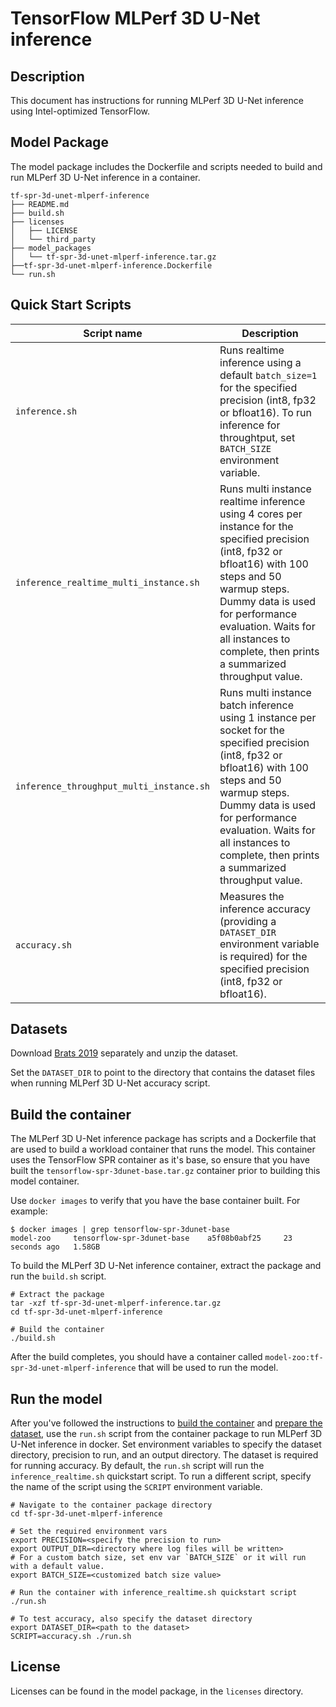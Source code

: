 <!--- 0. Title -->
# TensorFlow MLPerf 3D U-Net inference

<!-- 10. Description -->
## Description

This document has instructions for running MLPerf 3D U-Net inference using
Intel-optimized TensorFlow.

## Model Package

The model package includes the Dockerfile and scripts needed to build and
run MLPerf 3D U-Net inference in a container.
```
tf-spr-3d-unet-mlperf-inference
├── README.md
├── build.sh
├── licenses
│   ├── LICENSE
│   └── third_party
├── model_packages
│   └── tf-spr-3d-unet-mlperf-inference.tar.gz
├──tf-spr-3d-unet-mlperf-inference.Dockerfile
└── run.sh
```

<!--- 40. Quick Start Scripts -->
## Quick Start Scripts

| Script name | Description |
|-------------|-------------|
| `inference.sh` | Runs realtime inference using a default `batch_size=1` for the specified precision (int8, fp32 or bfloat16). To run inference for throughtput, set `BATCH_SIZE` environment variable. |
| `inference_realtime_multi_instance.sh` | Runs multi instance realtime inference using 4 cores per instance for the specified precision (int8, fp32 or bfloat16) with 100 steps and 50 warmup steps. Dummy data is used for performance evaluation. Waits for all instances to complete, then prints a summarized throughput value. |
| `inference_throughput_multi_instance.sh` | Runs multi instance batch inference using 1 instance per socket for the specified precision (int8, fp32 or bfloat16) with 100 steps and 50 warmup steps. Dummy data is used for performance evaluation. Waits for all instances to complete, then prints a summarized throughput value. |
| `accuracy.sh` | Measures the inference accuracy (providing a `DATASET_DIR` environment variable is required) for the specified precision (int8, fp32 or bfloat16). |

<!--- 30. Datasets -->
## Datasets

Download [Brats 2019](https://www.med.upenn.edu/cbica/brats2019/data.html) separately and unzip the dataset.

Set the `DATASET_DIR` to point to the directory that contains the dataset files when running MLPerf 3D U-Net accuracy script.

## Build the container

The MLPerf 3D U-Net inference package has scripts and a Dockerfile that are
used to build a workload container that runs the model. This container
uses the TensorFlow SPR container as it's base, so ensure that you have built
the `tensorflow-spr-3dunet-base.tar.gz` container prior to building this model container.

Use `docker images` to verify that you have the base container built. For example:
```
$ docker images | grep tensorflow-spr-3dunet-base
model-zoo     tensorflow-spr-3dunet-base    a5f08b0abf25     23 seconds ago   1.58GB
```

To build the MLPerf 3D U-Net inference container, extract the package and
run the `build.sh` script.
```
# Extract the package
tar -xzf tf-spr-3d-unet-mlperf-inference.tar.gz
cd tf-spr-3d-unet-mlperf-inference

# Build the container
./build.sh
```

After the build completes, you should have a container called
`model-zoo:tf-spr-3d-unet-mlperf-inference` that will be used to run the model.

## Run the model

After you've followed the instructions to [build the container](#build-the-container)
and [prepare the dataset](#datasets), use the `run.sh` script from the container
package to run MLPerf 3D U-Net inference in docker. Set environment variables to
specify the dataset directory, precision to run, and
an output directory. 
The dataset is required for running accuracy.
By default, the `run.sh` script will run the
`inference_realtime.sh` quickstart script. To run a different script, specify
the name of the script using the `SCRIPT` environment variable.
```
# Navigate to the container package directory
cd tf-spr-3d-unet-mlperf-inference

# Set the required environment vars
export PRECISION=<specify the precision to run>
export OUTPUT_DIR=<directory where log files will be written>
# For a custom batch size, set env var `BATCH_SIZE` or it will run with a default value.
export BATCH_SIZE=<customized batch size value>

# Run the container with inference_realtime.sh quickstart script
./run.sh

# To test accuracy, also specify the dataset directory
export DATASET_DIR=<path to the dataset>
SCRIPT=accuracy.sh ./run.sh
```

<!--- 80. License -->
## License

Licenses can be found in the model package, in the `licenses` directory.

